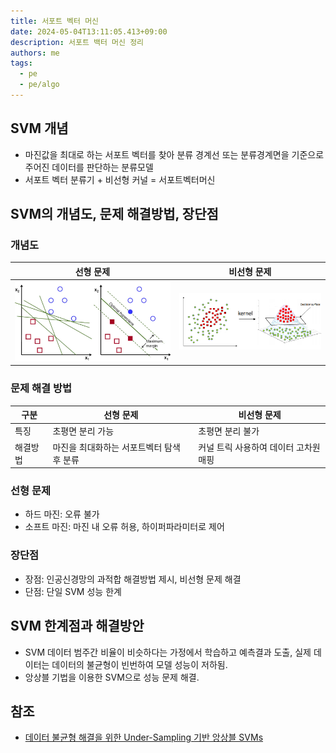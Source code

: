 ```yaml
---
title: 서포트 벡터 머신
date: 2024-05-04T13:11:05.413+09:00
description: 서포트 백터 머신 정리
authors: me
tags:
  - pe
  - pe/algo
---
```


## SVM 개념

- 마진값을 최대로 하는 서포트 벡터를 찾아 분류 경계선 또는 분류경계면을 기준으로 주어진 데이터를 판단하는 분류모델
- 서포트 벡터 분류기 + 비선형 커널 = 서포트벡터머신

## SVM의 개념도, 문제 해결방법, 장단점

### 개념도

| 선형 문제 | 비선형 문제 |
| --- | --- |
| ![SVM](./assets/svm-linear.webp) | ![SVM](./assets/svm-non-linear.webp) |

### 문제 해결 방법

| 구분 | 선형 문제 | 비선형 문제 |
| --- | --- | --- |
| 특징 | 초평면 분리 가능 | 초평면 분리 불가  |
| 해결방법 | 마진을 최대화하는 서포트벡터 탐색 후 분류 | 커널 트릭 사용하여 데이터 고차원 매핑 |

### 선형 문제

- 하드 마진: 오류 불가
- 소프트 마진: 마진 내 오류 허용, 하이퍼파라미터로 제어

### 장단점

- 장점: 인공신경망의 과적합 해결방법 제시, 비선형 문제 해결
- 단점: 단일 SVM 성능 한계

## SVM 한계점과 해결방안

- SVM 데이터 범주간 비율이 비슷하다는 가정에서 학습하고 예측결과 도출, 실제 데이터는 데이터의 불균형이 빈번하여 모델 성능이 저하됨.
- 앙상블 기법을 이용한 SVM으로 성능 문제 해결.

## 참조

- [데이터 불균형 해결을 위한 Under-Sampling 기반 앙상블 SVMs](https://scienceon.kisti.re.kr/srch/selectPORSrchArticle.do?cn=NPAP08105703)
